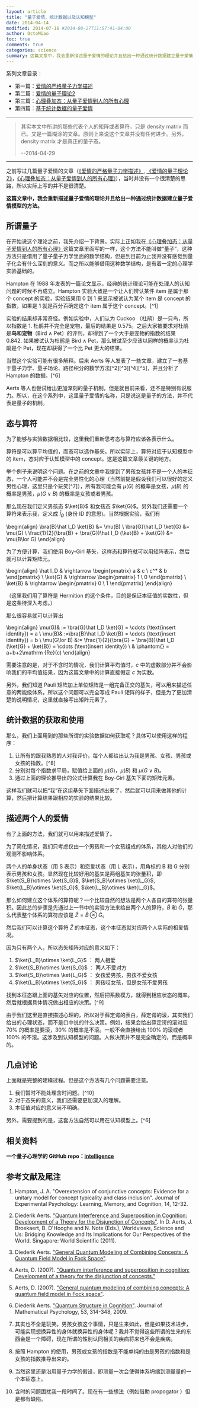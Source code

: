 ```yaml
---
layout: article
title: "量子爱情，统计数据以及认知模型"
date: 2014-04-14
modified: 2014-07-16 #2014-08-27T11:57:41-04:00
author: OctoMiao
toc: true
comments: true
categories: science
summary: 这篇文章中，我会重新描述量子爱情的理论并且给出一种通过统计数据建立量子爱情模型的方法。
---
```



系列文章目录： 
* 第一篇：[爱情的严格量子力学描述](quantum-love.html)
* 第二篇：[爱情的量子理论2](quantum-love-2.html})
* 第三篇：[心理叠加态：从量子爱情到人的所有心理](from-quantum-love-to-quantum-psychology.html)
* 第四篇：[基于统计数据的量子爱情](quantum-psychology-cognition-and-statistics.html)


-----

> 其实本文中所讲的那些代表个人的矩阵或者算符，只是 density matrix 而已。又是一篇糊涂的文章。原则上来说这个文章并没有任何进步。另外，density matrix 才是真正的量子态。
> 
> --2014-04-29

-----

$$\newcommand{\ud}[1]{{#1^{\dagger}}} \newcommand{\bra}[1]{\left\langle #1\right|} \newcommand{\ket}[1]{\left| #1\right\rangle} \newcommand\Tr{\mathrm{Tr}} \newcommand{\braket}[2]{\langle #1 \mid #2 \rangle} \newcommand\d{\mathrm{d}} \newcommand\I{\mathbb{I}} \newcommand{\avg}[1]{\left< #1 \right>}$$

之前写过几篇量子爱情的文章（[《爱情的严格量子力学描述》](http://multiverse.lamost.org/blog/6207), [《爱情的量子理论2》](http://multiverse.lamost.org/blog/6229)，[《心理叠加态：从量子爱情到人的所有心理》](http://multiverse.lamost.org/blog/6250)），当时并没有一个很清楚的思路，所以实际上写的并不是很清楚。

**这篇文章中，我会重新描述量子爱情的理论并且给出一种通过统计数据建立量子爱情模型的方法。**

## 所谓量子

在开始说这个理论之前，我先介绍一下背景。实际上正如我在[《心理叠加态：从量子爱情到人的所有心理》](http://multiverse.lamost.org/blog/6250)这篇文章里面写的一样，这个方法不能叫做“量子”，这种方法只是借用了量子量子力学里面的数学结构，但是到目前为止我并没有感觉到量子化会有什么深刻的意义。而之所以能够借用这种数学结构，是有着一定的心理学实验基础的。

Hampton 在 1988 年发表的一篇论文显示，经典的统计理论可能在处理人的认知问题的时候不再成立。Hampton 实验大致是一个让人们辨认某件 item 是属于那个 concept 的实验，实验结果用 0 到 1 来显示被试认为某个 item 是 concept 的指数，如果是 1 就是百分百确定这个 item 属于这个 concept。[^1]

实验的结果却非常奇怪。例如实验中，人们认为 Cuckoo （杜鹃）是一只鸟，所以指数是 1\. 杜鹃并不完全是宠物，最后的结果是 0.575。之后大家被要求对杜鹃是**鸟和宠物**（Bird $\land$ Pet）的评判，却得到了一个大于是宠物的指数的结果 0.842\. 如果被试认为杜鹃是 Bird $\land$ Pet，那么被试至少应该以同样的概率认为杜鹃是个 Pet，现在却获得了一个比 Pet 更大的结果。

当然这个实验可能有很多解释。后来 Aerts 等人发表了一些文章，建立了一套基于量子力学、量子场论、路径积分的数学方法[^2][^3][^4][^5]，并且分析了 Hampton 的数据。[^6]

Aerts 等人也尝试给出更加深刻的量子机制，但是就目前来看，还不是特别有说服力。所以，在这个系列中，这里量子爱情的名称，只是说这是量子的方法，并不代表是量子的机制。

## 态与算符

为了能够与实验数据相比较，这里我们重新思考态与算符应该各表示什么。

算符是可以算平均值的，而态可以选作基矢。所以实际上，算符对应于认知模型中的 item，态对应于认知模型中的 concept。这是这篇文章最关键的地方。

举个例子来说明这个问题。在之前的文章中我提到了男孩女孩并不是一个人的本征态，一个人可能并不会是完全男性化的心理（当然前提是假设我们可以很好的定义男性心理，这里只是个玩笑[^7]），所有我可能会有 $\mu(G)$ 的概率是女孩，$\mu(B)$ 的概率是男孩，$\mu(G\lor B)$ 的概率是女孩或者男孩。

那么现在我们定义男孩态 $\ket{B}$ 和女孩态 $\ket{G}$。另外我们还需要一个算符来表示我，定义成 $\hat I_D$ (身份 ID 的意思)。当然根据实验，我们有

\begin{align} \bra{B}\hat I_D \ket{B} &= \mu(B) \\ \bra{G}\hat I_D \ket{G} &= \mu(G) \\ \frac{1}{2}(\bra{B} + \bra{G})\hat I_D (\ket{B} + \ket{G}) &= \mu(B\lor G) \end{align}

为了方便计算，我们使用 Boy-Girl 基矢，这样态和算符就可以用矩阵表示，然后就可以计算矩阵元。

\begin{align} \hat I_D & \rightarrow \begin{pmatrix} a & c \\ c^* & b \end{pmatrix} \\ \ket{G} & \rightarrow \begin{pmatrix} 1 \\ 0 \end{pmatrix} \\ \ket{B} & \rightarrow \begin{pmatrix} 0 \\ 1 \end{pmatrix} \end{align}

（这里我们用了算符是 Hermition 的这个条件，目的是保证本征值的实数性，但是这条待深入考虑。）

那么很容易就可以计算出

\begin{align} \mu(G)& := \bra{G}\hat I_D \ket{G} = \cdots (\text{insert identity}) = a \\ \mu(B)& :=\bra{B}\hat I_D \ket{B} = \cdots (\text{insert identity}) = b \\ \mu(G\lor B) &:= \frac{1}{2}(\bra{G} + \bra{B})\hat I_D (\ket{G} + \ket{B}) = \cdots (\text{insert identity}) \\ & \phantom{} = a+b+2\mathrm {Re}(c) \end{align}

需要注意的是，对于不含时的情况，我们计算平均值时，$c$ 中的虚数部分并不会影响我们的平均值结果，因为这篇文章中的计算直接假定 $c$ 为实数。

另外，我们知道 Pauli 矩阵加上单位矩阵是一组完备正交的基矢，可以用来描述任意的两能级体系，所以这个问题可以完全写成 Pauli 矩阵的样子，但是为了更加清楚的说明情况，这里就直接写出矩阵元素了。

## 统计数据的获取和使用

那么，我们上面用到的那些所谓的实验数据如何获取呢？具体可以使用这样的程序： 

1. 让所有的跟我熟悉的人对我评价，每个人都给出认为我是男孩、女孩、男孩或女孩的指数。[^8] 
2. 分别对每个指数求平局，赋值给上面的 $\mu(G)$，$\mu(B)$ 和 $\mu(G\lor B)$。 
3. 通过上面的理论推导出的公式计算我在 Boy-Girl 基矢下面的矩阵元素。

这样我们就可以把“我”在这组基矢下面描述出来了，然后就可以用来做其他的计算，然后把计算结果跟相应的实验的结果比较。

## 描述两个人的爱情

有了上面的方法，我们就可以用来描述爱情了。

为了简化情况，我们只考虑仅由一个男孩和一个女孩组成的体系，其他人对他们的观测不影响体系。

两个人的单身状态（用 S 表示）和恋爱状态（用 L 表示），用角标的 B 和 G 分别表示男孩和女孩。显然现在比较好用的基矢是两组基矢的张量积，即 $\ket{S_B}\otimes \ket{S_G}$, $\ket{S_B}\otimes \ket{L_G}$, $\ket{L_B}\otimes \ket{S_G}$, $\ket{L_B}\otimes \ket{L_G}$。

那么如何建立这个体系的算符呢？一个比较自然的想法是两个人各自的算符的张量积。因此总的步骤是先通过上一节中的实验方法来给出两个人的算符，$\hat B$ 和 $\hat G$，那么代表整个体系的算符应该是 $\hat Z = \hat B \otimes \hat G$。

然后我们可以计算这个算符 $\hat Z$ 的本征态，这个本征态就对应两个人实际的相爱情况。

因为只有两个人，所以态矢矩阵对应的意义如下：

1.  $\ket{L_B}\otimes \ket{L_G}$ ： 两人相爱
2.  $\ket{S_B}\otimes \ket{S_G}$ ： 两人不爱对方
3.  $\ket{S_B}\otimes \ket{L_G}$ ： 女孩爱男孩，男孩不爱女孩
4.  $\ket{L_B}\otimes \ket{S_G}$ ： 男孩哎女孩，但是女孩不爱男孩

找到本征态跟上面的基矢对应的位置，然后把系数模方，就得到相应状态的概率。 然后就根据具体情况做出相应的决策。[^9]

由于我们这里是直接描述心理的，所以对于薛定谔的表白，薛定谔的滚，其实我们给出的心理状态，而不是口中说的什么决策。例如，结果会给出薛定谔的滚对应 70% 的概率是要滚，30% 的概率是不滚。一般不会直接给出 100% 的滚或者 100% 的不滚。这涉及到认知模型的问题。人做决策并不是完全确定的，而是概率的。

## 几点讨论

上面就是完整的建模过程。但是这个方法有几个问题需要注意。

1.  我们暂时不能处理含时问题。[^10]
2.  对于态矢的意义，我们还需要更加深入的理解。
3.  本征值对应的意义尚不明确。

另外，需要提到的是，这套方法自然可以用在认知模型上。[^6]

## 相关资料

**一个量子心理学的 GitHub repo：[intelligence](https://github.com/emptymalei/intelligence/tree/master/quantumPsychology)**

## 参考文献及尾注




1.  Hampton, J. A. "Overextension of conjunctive concepts: Evidence for a unitary model for concept typicality and class inclusion". Journal of Experimental Psychology: Learning, Memory, and Cognition, 14, 12-32. 

2.  Diederik Aerts. ["Quantum Interference and Superposition in Cognition: Development of a Theory for the Disjunction of Concepts"](http://arxiv.org/abs/0705.0975). In D. Aerts, J. Broekaert, B. D'Hooghe and N. Note (Eds.), Worldviews, Science and Us: Bridging Knowledge and Its Implications for Our Perspectives of the World. Singapore: World Scientific (2011). 

3.  Diederik Aerts. ["General Quantum Modeling of Combining Concepts: A Quantum Field Model in Fock Space"](http://arxiv.org/abs/0705.1740). 

4.  Aerts, D. (2007). ["Quantum interference and superposition in cognition: Development of a theory for the disjunction of concepts."](http://arxiv.org/abs/0705.0975) 

5.  Aerts, D. (2007). ["General quantum modeling of combining concepts: A quantum field model in Fock space"](http://arxiv.org/abs/0705.1740). 

6.  Diederik Aerts. ["Quantum Structure in Cognition"](http://arxiv.org/abs/0805.3850). Journal of Mathematical Psychology, 53, 314-348, 2009. 

7.  其实也不全是玩笑。男孩女孩这个事情，只是生来如此，但是如果技术进步，可能实现想换异性的身体就换异性的身体呢？我并不觉得这些所谓的生来的东西会是一个障碍，现在所谓的性别认同相关的疾病将来也不会是疾病。

8.  按照 Hampton 的使用，男孩或女孩的指数是不能单纯的由是男孩的指数和是女孩的指数推导出来的。

9.  当然这里还是沿用量子力学的假设，即测量一次会使得体系坍缩到测量量的一个本征态上。 

10.  含时的问题困扰我一段时间了。现在有一些想法（例如借助 propogator ）但是都有缺陷。 

